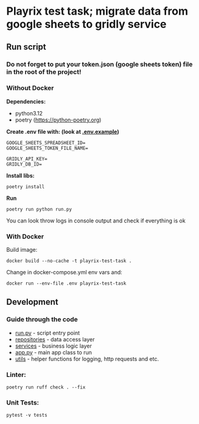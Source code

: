 # Playrix test task; migrate data from google sheets to gridly service

## Run script
### Do not forget to put your token.json (google sheets token) file in the root of the project!

### Without Docker
**Dependencies:**

- python3.12
- poetry (https://python-poetry.org)


**Create .env file with: (look at [.env.example](.env.example))**
```
GOOGLE_SHEETS_SPREADSHEET_ID=
GOOGLE_SHEETS_TOKEN_FILE_NAME=

GRIDLY_API_KEY=
GRIDLY_DB_ID=
```

**Install libs:**
```
poetry install
```

**Run**
```
poetry run python run.py 
```
You can look throw logs in console output and check if everything is ok

### With Docker
Build image:
```
docker build --no-cache -t playrix-test-task .
```

Change in docker-compose.yml env vars and:
```
docker run --env-file .env playrix-test-task
```


## Development

### Guide through the code
- [run.py](run.py) - script entry point
- [repositories](src%2Frepositories) - data access layer
- [services](src%2Fservices) - business logic layer
- [app.py](src%2Fapp.py) - main app class to run
- [utils](src%2Futils) - helper functions for logging, http requests and etc.


### Linter:
```
poetry run ruff check . --fix
```

### Unit Tests:
```
pytest -v tests
```
